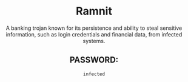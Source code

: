 <div align="center">

# Ramnit

A banking trojan known for its persistence and ability to steal sensitive information, such as login credentials and financial data, from infected systems.

## PASSWORD:

```
infected
```

</div>

